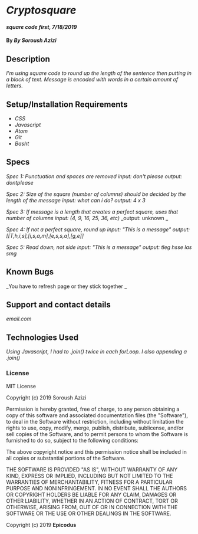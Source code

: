 # _Cryptosquare_

#### _square code first, 7/18/2019_

#### By _**By Soroush Azizi**_

## Description

_I'm using square code to round up the length of the sentence then putting in a block of text. Message is encoded with words in a certain amount of letters._

## Setup/Installation Requirements

* _CSS_
* _Javascript_
* _Atom_
* _Git_
* _Basht_

## Specs

_Spec 1: Punctuation and spaces are removed_
 _input: don't please_
 _output: dontplease_

_Spec 2: Size of the square (number of columns) should be decided by the length of the message_
 _input: what can i do?_
 _output: 4 x 3_

_Spec 3:  If message is a length that creates a perfect square, uses that number of columns_
 _input: (4, 9, 16, 25, 36, etc)_
 _output: unknown _

_Spec 4:  If not a perfect square, round up_
 _input: "This is a message"_
 _output:[[T,h,i,s],[i,s,a,m],[e,s,s,a],[g,e]]_

_Spec 5: Read down, not side_
 _input: "This is a message"_
 _output: tleg hsse las smg_



## Known Bugs

_You have to refresh page or they stick together _

## Support and contact details

_email.com_

## Technologies Used

_Using Javascript, I had to .join() twice in each forLoop. I also appending a .join()_

### License

MIT License

Copyright (c) 2019 Soroush Azizi

Permission is hereby granted, free of charge, to any person obtaining a copy
of this software and associated documentation files (the "Software"), to deal
in the Software without restriction, including without limitation the rights
to use, copy, modify, merge, publish, distribute, sublicense, and/or sell
copies of the Software, and to permit persons to whom the Software is
furnished to do so, subject to the following conditions:

The above copyright notice and this permission notice shall be included in all
copies or substantial portions of the Software.

THE SOFTWARE IS PROVIDED "AS IS", WITHOUT WARRANTY OF ANY KIND, EXPRESS OR
IMPLIED, INCLUDING BUT NOT LIMITED TO THE WARRANTIES OF MERCHANTABILITY,
FITNESS FOR A PARTICULAR PURPOSE AND NONINFRINGEMENT. IN NO EVENT SHALL THE
AUTHORS OR COPYRIGHT HOLDERS BE LIABLE FOR ANY CLAIM, DAMAGES OR OTHER
LIABILITY, WHETHER IN AN ACTION OF CONTRACT, TORT OR OTHERWISE, ARISING FROM,
OUT OF OR IN CONNECTION WITH THE SOFTWARE OR THE USE OR OTHER DEALINGS IN THE
SOFTWARE.

Copyright (c) 2019 **Epicodus**
